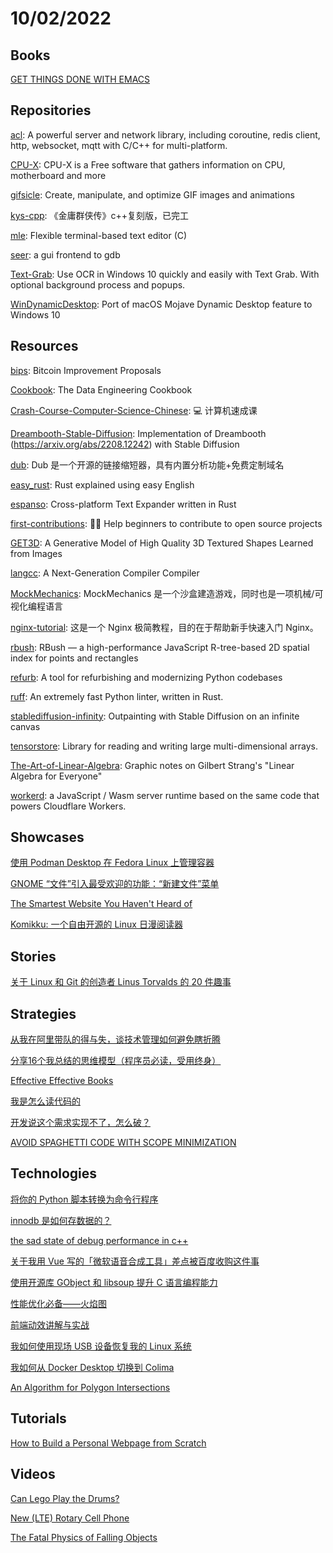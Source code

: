 # 10/02/2022

## Books
[GET THINGS DONE WITH EMACS](https://www.labri.fr/perso/nrougier/GTD/index.html)

## Repositories
[acl](https://github.com/acl-dev/acl): A powerful server and network library, including coroutine, redis client, http, websocket, mqtt with C/C++ for multi-platform.

[CPU-X](https://github.com/X0rg/CPU-X): CPU-X is a Free software that gathers information on CPU, motherboard and more

[gifsicle](https://github.com/kohler/gifsicle): Create, manipulate, and optimize GIF images and animations

[kys-cpp](https://github.com/scarsty/kys-cpp): 《金庸群侠传》c++复刻版，已完工

[mle](https://github.com/adsr/mle): Flexible terminal-based text editor (C)

[seer](https://github.com/epasveer/seer): a gui frontend to gdb

[Text-Grab](https://github.com/TheJoeFin/Text-Grab): Use OCR in Windows 10 quickly and easily with Text Grab. With optional background process and popups.

[WinDynamicDesktop](https://github.com/t1m0thyj/WinDynamicDesktop): Port of macOS Mojave Dynamic Desktop feature to Windows 10

## Resources
[bips](https://github.com/bitcoin/bips): Bitcoin Improvement Proposals

[Cookbook](https://github.com/andkret/Cookbook): The Data Engineering Cookbook

[Crash-Course-Computer-Science-Chinese](https://github.com/1c7/Crash-Course-Computer-Science-Chinese): 💻 计算机速成课

[Dreambooth-Stable-Diffusion](https://github.com/XavierXiao/Dreambooth-Stable-Diffusion): Implementation of Dreambooth (https://arxiv.org/abs/2208.12242) with Stable Diffusion

[dub](https://gitee.com/mirrors/dub): Dub 是一个开源的链接缩短器，具有内置分析功能+免费定制域名

[easy_rust](https://github.com/Dhghomon/easy_rust): Rust explained using easy English

[espanso](https://github.com/espanso/espanso): Cross-platform Text Expander written in Rust

[first-contributions](https://github.com/firstcontributions/first-contributions): 🚀✨ Help beginners to contribute to open source projects

[GET3D](https://github.com/nv-tlabs/GET3D): A Generative Model of High Quality 3D Textured Shapes Learned from Images

[langcc](https://github.com/jzimmerman/langcc): A Next-Generation Compiler Compiler

[MockMechanics](https://gitee.com/mirrors/MockMechanics): MockMechanics 是一个沙盒建造游戏，同时也是一项机械/可视化编程语言

[nginx-tutorial](https://github.com/dunwu/nginx-tutorial): 这是一个 Nginx 极简教程，目的在于帮助新手快速入门 Nginx。

[rbush](https://github.com/mourner/rbush): RBush — a high-performance JavaScript R-tree-based 2D spatial index for points and rectangles

[refurb](https://github.com/dosisod/refurb): A tool for refurbishing and modernizing Python codebases

[ruff](https://github.com/charliermarsh/ruff): An extremely fast Python linter, written in Rust.

[stablediffusion-infinity](https://github.com/lkwq007/stablediffusion-infinity): Outpainting with Stable Diffusion on an infinite canvas

[tensorstore](https://github.com/google/tensorstore): Library for reading and writing large multi-dimensional arrays.

[The-Art-of-Linear-Algebra](https://github.com/kenjihiranabe/The-Art-of-Linear-Algebra): Graphic notes on Gilbert Strang's "Linear Algebra for Everyone"

[workerd](https://github.com/cloudflare/workerd): a JavaScript / Wasm server runtime based on the same code that powers Cloudflare Workers.

## Showcases
[使用 Podman Desktop 在 Fedora Linux 上管理容器](https://linux.cn/article-15058-1.html)

[GNOME “文件”引入最受欢迎的功能：“新建文件”菜单](https://linux.cn/article-15057-1.html)

[The Smartest Website You Haven't Heard of](https://www.bedelstein.com/post/mcmaster-carr)

[Komikku: 一个自由开源的 Linux 日漫阅读器](https://linux.cn/article-15078-1.html)

## Stories
[关于 Linux 和 Git 的创造者 Linus Torvalds 的 20 件趣事](https://linux.cn/article-15063-1.html)

## Strategies
[从我在阿里带队的得与失，谈技术管理如何避免瞎折腾](https://mp.weixin.qq.com/s/uHaNpNJ5e65CMXmTFSmY7g)

[分享16个我总结的思维模型（程序员必读，受用终身）](https://mp.weixin.qq.com/s/ZvNWabq0339YEOhmUOdCKA)

[Effective Effective Books](http://scottmeyers.blogspot.com/2013/01/effective-effective-books.html)

[我是怎么读代码的](https://mp.weixin.qq.com/s?__biz=MjM5MjY3OTgwMA==&mid=2652483509&idx=1&sn=38f3849ec43c18e208851c4311e8b5bf&scene=58&subscene=0)

[开发说这个需求实现不了，怎么破？](https://juejin.cn/post/7148718180729356302)

[AVOID SPAGHETTI CODE WITH SCOPE MINIMIZATION](https://massimo-nazaria.github.io/blog/2022/02/10/avoid-spaghetti-code-with-scope-minimization.html)

## Technologies
[将你的 Python 脚本转换为命令行程序](https://linux.cn/article-15061-1.html)

[innodb 是如何存数据的？](https://mp.weixin.qq.com/s/qtHDWJB3UrgU4zxINUQ8yw)

[the sad state of debug performance in c++](https://vittorioromeo.info/index/blog/debug_performance_cpp.html)

[关于我用 Vue 写的「微软语音合成工具」差点被百度收购这件事](https://juejin.cn/post/7147625147271217165)

[使用开源库 GObject 和 libsoup 提升 C 语言编程能力](https://linux.cn/article-15065-1.html)

[性能优化必备——火焰图](https://zhuanlan.zhihu.com/p/147875569)

[前端动效讲解与实战](https://www.cnblogs.com/gugujifly/p/16647070.html)

[我如何使用现场 USB 设备恢复我的 Linux 系统](https://linux.cn/article-15080-1.html)

[我如何从 Docker Desktop 切换到 Colima](https://linux.cn/article-15084-1.html)

[An Algorithm for Polygon Intersections](https://gorillasun.de/blog/an-algorithm-for-polygon-intersections)

## Tutorials
[How to Build a Personal Webpage from Scratch](https://rutar.org/writing/how-to-build-a-personal-webpage-from-scratch/)

## Videos
[Can Lego Play the Drums?](https://www.youtube.com/watch?v=BlaY8kSTO28)

[New (LTE) Rotary Cell Phone](https://www.youtube.com/watch?v=uV1C-41tq64)

[The Fatal Physics of Falling Objects](https://www.youtube.com/watch?v=16Ci_2bN_zc)
